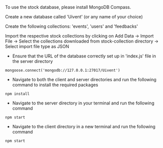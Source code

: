 
To use the stock database, please install MongoDB Compass.

Create a new database called 'Uivent' (or any name of your choice)

Create the following collections: 'events', 'users' and 'feedbacks'

Import the respective stock collections by clicking on Add Data -> Import File -> Select the collections downloaded from stock-collection directory -> Select import file type as JSON

- Ensure that the URL of the database correctly set up in 'index.js' file in the server directory
```
mongoose.connect('mongodb://127.0.0.1:27017/Uivent')
```
- Navigate to both the client and server directories and run the following command to install the required packages
```
npm install
```
- Navigate to the server directory in your terminal and run the following command
```
npm start
```
- Navigate to the client directory in a new terminal and run the following command
```
npm start
```
